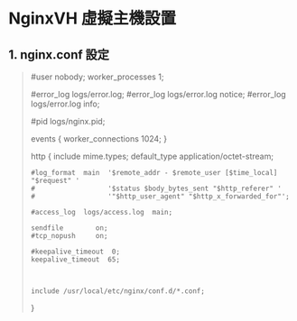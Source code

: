 # NginxVH 虛擬主機設置

## 1. nginx.conf 設定

>  #user  nobody;
>  worker_processes  1;
>
>  #error_log  logs/error.log;
>  #error_log  logs/error.log  notice;
>  #error_log  logs/error.log  info;
>
>  #pid        logs/nginx.pid;
>
>
> events {
>     worker_connections  1024;
> }
>
>
> http {
>     include       mime.types;
>     default_type  application/octet-stream;
>
>     #log_format  main  '$remote_addr - $remote_user [$time_local] "$request" '
>     #                  '$status $body_bytes_sent "$http_referer" '
>     #                  '"$http_user_agent" "$http_x_forwarded_for"';
>
>     #access_log  logs/access.log  main;
>
>     sendfile        on;
>     #tcp_nopush     on;
>
>     #keepalive_timeout  0;
>     keepalive_timeout  65;
>
>
>
>     include /usr/local/etc/nginx/conf.d/*.conf;
> }